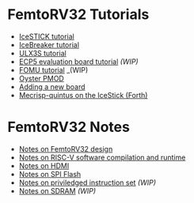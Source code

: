 FemtoRV32 Tutorials
===================

- [IceSTICK tutorial](IceStick.md)
- [IceBreaker tutorial](IceBreaker.md)
- [ULX3S tutorial](ULX3S.md)
- [ECP5 evaluation board tutorial](ECP5_EVN.md) _(WIP)_
- [FOMU tutorial](FOMU.md) _(WIP)
- [Oyster PMOD](OysterPMOD.md)
- [Adding a new board](newboard.md)
- [Mecrisp-quintus on the IceStick (Forth)](https://github.com/BrunoLevy/learn-fpga/blob/master/FemtoRV/FIRMWARE/MECRISP_QUINTUS/README.md)

FemtoRV32 Notes
===============

- [Notes on FemtoRV32 design](DESIGN/FemtoRV32.md)
- [Notes on RISC-V software compilation and runtime](software.md)
- [Notes on HDMI](HDMI.md) 
- [Notes on SPI Flash](spi_flash.md)
- [Notes on priviledged instruction set](priviledged.md) _(WIP)_
- [Notes on SDRAM](SDRAM.md) _(WIP)_